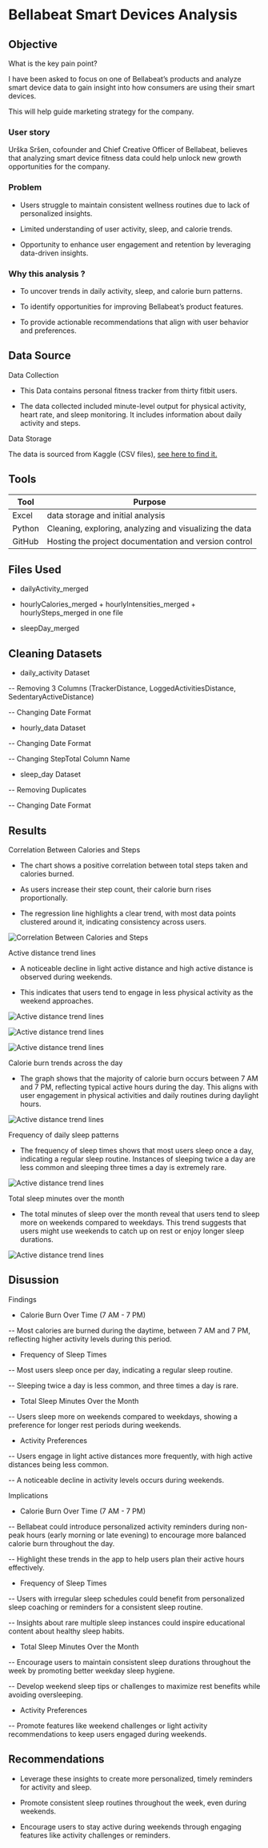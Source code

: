 # Bellabeat Smart Devices Analysis






## Objective 

What is the key pain point? 

I have been asked to focus on one of Bellabeat’s products and analyze smart device data to gain insight into how consumers are using their smart devices.

This will help guide marketing strategy for the company.



### User story 

Urška Sršen, cofounder and Chief Creative Officer of Bellabeat, believes that analyzing smart device fitness data could help unlock new growth opportunities for the company.



### Problem

- Users struggle to maintain consistent wellness routines due to lack of personalized insights.

- Limited understanding of user activity, sleep, and calorie trends.

- Opportunity to enhance user engagement and retention by leveraging data-driven insights.



### Why this analysis ?

- To uncover trends in daily activity, sleep, and calorie burn patterns.

- To identify opportunities for improving Bellabeat’s product features.

- To provide actionable recommendations that align with user behavior and preferences.



## Data Source 

Data Collection

- This Data contains personal fitness tracker from thirty fitbit users.

- The data collected included minute-level output for physical activity, heart rate, and sleep monitoring. It includes information about daily activity and steps.



Data Storage

The data is sourced from Kaggle (CSV files), [see here to find it.]([https://www.kaggle.com/datasets/bhavyadhingra00020/top-100-social-media-influencers-2024-countrywise?resource=download](https://www.kaggle.com/datasets/arashnic/fitbit))



## Tools 


| Tool | Purpose |
| --- | --- |
| Excel | data storage and initial analysis |
| Python | Cleaning, exploring, analyzing and visualizing the data |
| GitHub | Hosting the project documentation and version control |



## Files Used

- dailyActivity_merged

- hourlyCalories_merged + hourlyIntensities_merged + hourlySteps_merged in one file

- sleepDay_merged



## Cleaning Datasets

- daily_activity Dataset

-- Removing 3 Columns (TrackerDistance, LoggedActivitiesDistance, SedentaryActiveDistance)

-- Changing Date Format


- hourly_data Dataset

-- Changing Date Format

-- Changing StepTotal Column Name


- sleep_day Dataset

-- Removing Duplicates

-- Changing Date Format



## Results

Correlation Between Calories and Steps

- The chart shows a positive correlation between total steps taken and calories burned.


- As users increase their step count, their calorie burn rises proportionally.


- The regression line highlights a clear trend, with most data points clustered around it, indicating consistency across users.


![Correlation Between Calories and Steps](assets/images/calories_vs_total_steps.PNG)





Active distance trend lines

- A noticeable decline in light active distance and high active distance is observed during weekends.


- This indicates that users tend to engage in less physical activity as the weekend approaches.


![Active distance trend lines](assets/images/light_active_line.PNG)


![Active distance trend lines](assets/images/moderatly_active_line.PNG)


![Active distance trend lines](assets/images/very_active_line.PNG)





Calorie burn trends across the day

- The graph shows that the majority of calorie burn occurs between 7 AM and 7 PM, reflecting typical active hours during the day. This aligns with user engagement in physical activities and daily routines during daylight hours.


![Active distance trend lines](assets/images/caolories_over_time.PNG)





Frequency of daily sleep patterns

- The frequency of sleep times shows that most users sleep once a day, indicating a regular sleep routine. Instances of sleeping twice a day are less common and sleeping three times a day is extremely rare.


![Active distance trend lines](assets/images/frequency_sleep_time.PNG)





Total sleep minutes over the month

- The total minutes of sleep over the month reveal that users tend to sleep more on weekends compared to weekdays. This trend suggests that users might use weekends to catch up on rest or enjoy longer sleep durations.


![Active distance trend lines](assets/images/mins_sleep_over_the_month.PNG)



## Disussion

Findings

- Calorie Burn Over Time (7 AM - 7 PM)

-- Most calories are burned during the daytime, between 7 AM and 7 PM, reflecting higher activity levels during this period.

- Frequency of Sleep Times

-- Most users sleep once per day, indicating a regular sleep routine.

-- Sleeping twice a day is less common, and three times a day is rare.

- Total Sleep Minutes Over the Month

-- Users sleep more on weekends compared to weekdays, showing a preference for longer rest periods during weekends.

- Activity Preferences

-- Users engage in light active distances more frequently, with high active distances being less common.

-- A noticeable decline in activity levels occurs during weekends.





Implications

- Calorie Burn Over Time (7 AM - 7 PM)

-- Bellabeat could introduce personalized activity reminders during non-peak hours (early morning or late evening) to encourage more balanced calorie burn throughout the day.

-- Highlight these trends in the app to help users plan their active hours effectively.

- Frequency of Sleep Times

-- Users with irregular sleep schedules could benefit from personalized sleep coaching or reminders for a consistent sleep routine.

-- Insights about rare multiple sleep instances could inspire educational content about healthy sleep habits.

- Total Sleep Minutes Over the Month

-- Encourage users to maintain consistent sleep durations throughout the week by promoting better weekday sleep hygiene.

-- Develop weekend sleep tips or challenges to maximize rest benefits while avoiding oversleeping.

- Activity Preferences

-- Promote features like weekend challenges or light activity recommendations to keep users engaged during weekends.



## Recommendations

- Leverage these insights to create more personalized, timely reminders for activity and sleep.

- Promote consistent sleep routines throughout the week, even during weekends.

- Encourage users to stay active during weekends through engaging features like activity challenges or reminders.


